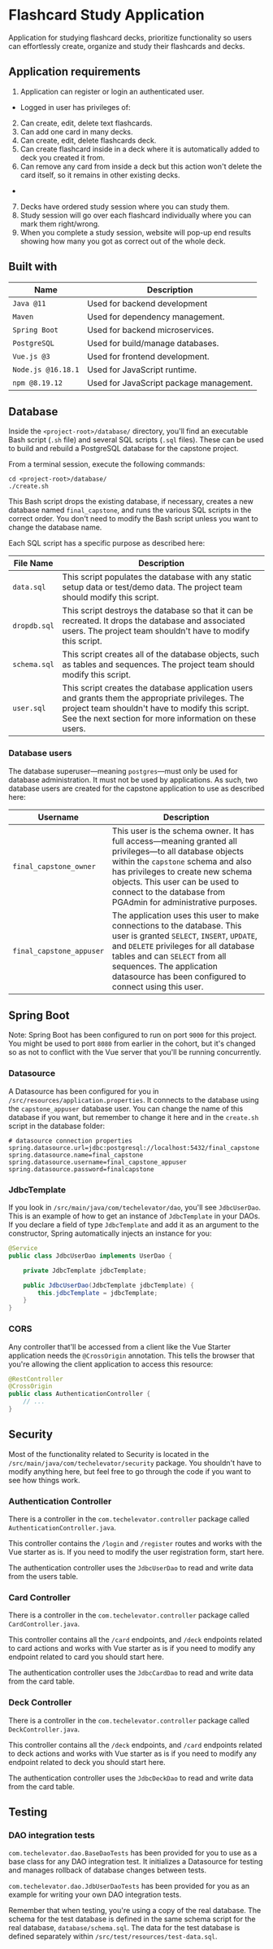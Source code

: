 # Flashcard Study Application
Application for studying flashcard decks, prioritize functionality so users can effortlessly create, organize and study their flashcards and decks.

## Application requirements
1. Application can register or login an authenticated user.
- Logged in user has privileges of:
2. Can create, edit, delete text flashcards.
3. Can add one card in many decks.
4. Can create, edit, delete flashcards deck.
5. Can create flashcard inside in a deck where it is automatically added to deck you created it from.
6. Can remove any card from inside a deck but this action won't delete the card itself, so it remains in other existing decks.
-
7. Decks have ordered study session where you can study them.
8. Study session will go over each flashcard individually where you can mark them right/wrong.
9. When you complete a study session, website will pop-up end results showing how many you got as correct out of the whole deck.

## Built with
| Name | Description |
| --------- | ----------- |
| `Java @11` | Used for backend development |
| `Maven` | Used for dependency management. |
| `Spring Boot` | Used for backend microservices. |
| `PostgreSQL` | Used for build/manage databases. |
| `Vue.js @3` | Used for frontend development. |
| `Node.js @16.18.1` | Used for JavaScript runtime. |
| `npm @8.19.12` | Used for JavaScript package management. |

## Database
Inside the `<project-root>/database/` directory, you'll find an executable Bash script (`.sh` file) and several SQL scripts (`.sql` files). These can be used to build and rebuild a PostgreSQL database for the capstone project.

From a terminal session, execute the following commands:

```
cd <project-root>/database/
./create.sh
```

This Bash script drops the existing database, if necessary, creates a new database named `final_capstone`, and runs the various SQL scripts in the correct order. You don't need to modify the Bash script unless you want to change the database name.

Each SQL script has a specific purpose as described here:

| File Name | Description |
| --------- | ----------- |
| `data.sql` | This script populates the database with any static setup data or test/demo data. The project team should modify this script. |
| `dropdb.sql` | This script destroys the database so that it can be recreated. It drops the database and associated users. The project team shouldn't have to modify this script. |
| `schema.sql` | This script creates all of the database objects, such as tables and sequences. The project team should modify this script. |
| `user.sql` | This script creates the database application users and grants them the appropriate privileges. The project team shouldn't have to modify this script. <br /> See the next section for more information on these users. |

### Database users
The database superuser—meaning `postgres`—must only be used for database administration. It must not be used by applications. As such, two database users are created for the capstone application to use as described here:

| Username | Description |
| -------- | ----------- |
| `final_capstone_owner` | This user is the schema owner. It has full access—meaning granted all privileges—to all database objects within the `capstone` schema and also has privileges to create new schema objects. This user can be used to connect to the database from PGAdmin for administrative purposes. |
| `final_capstone_appuser` | The application uses this user to make connections to the database. This user is granted `SELECT`, `INSERT`, `UPDATE`, and `DELETE` privileges for all database tables and can `SELECT` from all sequences. The application datasource has been configured to connect using this user. |


## Spring Boot
Note: Spring Boot has been configured to run on port `9000` for this project. You might be used to port `8080` from earlier in the cohort, but it's changed so as not to conflict with the Vue server that you'll be running concurrently.

### Datasource
A Datasource has been configured for you in `/src/resources/application.properties`. It connects to the database using the `capstone_appuser` database user. You can change the name of this database if you want, but remember to change it here and in the `create.sh` script in the database folder:

```
# datasource connection properties
spring.datasource.url=jdbc:postgresql://localhost:5432/final_capstone
spring.datasource.name=final_capstone
spring.datasource.username=final_capstone_appuser
spring.datasource.password=finalcapstone
```

### JdbcTemplate
If you look in `/src/main/java/com/techelevator/dao`, you'll see `JdbcUserDao`. This is an example of how to get an instance of `JdbcTemplate` in your DAOs. If you declare a field of type `JdbcTemplate` and add it as an argument to the constructor, Spring automatically injects an instance for you:

```java
@Service
public class JdbcUserDao implements UserDao {

    private JdbcTemplate jdbcTemplate;

    public JdbcUserDao(JdbcTemplate jdbcTemplate) {
        this.jdbcTemplate = jdbcTemplate;
    }
}
```

### CORS
Any controller that'll be accessed from a client like the Vue Starter application needs the `@CrossOrigin` annotation. This
tells the browser that you're allowing the client application to access this resource:

```java
@RestController
@CrossOrigin
public class AuthenticationController {
    // ...
}
```

## Security
Most of the functionality related to Security is located in the `/src/main/java/com/techelevator/security` package. You shouldn't have to modify anything here, but feel free to go through the code if you want to see how things work.

### Authentication Controller
There is a controller in the `com.techelevator.controller` package called `AuthenticationController.java`.

This controller contains the `/login` and `/register` routes and works with the Vue starter as is. If you need to modify the user registration form, start here.

The authentication controller uses the `JdbcUserDao` to read and write data from the users table.

### Card Controller
There is a controller in the `com.techelevator.controller` package called `CardController.java`.

This controller contains all the `/card` endpoints, and `/deck` endpoints related to card actions and works with Vue starter as is if you need to modify any endpoint related to card you should start here.

The authentication controller uses the `JdbcCardDao` to read and write data from the card table.

### Deck Controller
There is a controller in the `com.techelevator.controller` package called `DeckController.java`.

This controller contains all the `/deck` endpoints, and `/card` endpoints related to deck actions and works with Vue starter as is if you need to modify any endpoint related to deck you should start here.

The authentication controller uses the `JdbcDeckDao` to read and write data from the card table.

## Testing

### DAO integration tests
`com.techelevator.dao.BaseDaoTests` has been provided for you to use as a base class for any DAO integration test. It initializes a Datasource for testing and manages rollback of database changes between tests.

`com.techelevator.dao.JdbUserDaoTests` has been provided for you as an example for writing your own DAO integration tests.

Remember that when testing, you're using a copy of the real database. The schema for the test database is defined in the same schema script for the real database, `database/schema.sql`. The data for the test database is defined separately within `/src/test/resources/test-data.sql`.
